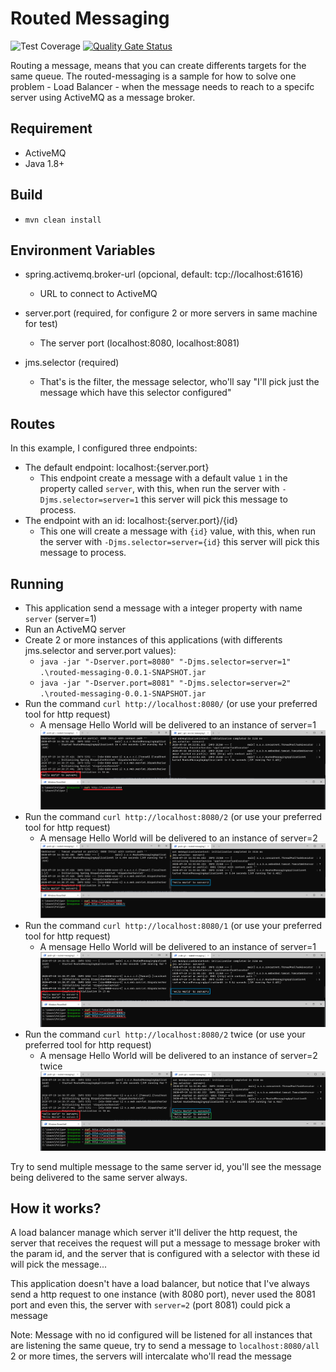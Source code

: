 # Routed Messaging 
![Test Coverage](https://github.com/FelipeNathan/Routed-Messaging/workflows/Test%20Coverage/badge.svg?branch=master)
[![Quality Gate Status](https://sonarcloud.io/api/project_badges/measure?project=FelipeNathan_Routed-Messaging&metric=alert_status)](https://sonarcloud.io/dashboard?id=FelipeNathan_Routed-Messaging)

Routing a message, means that you can create differents targets for the same queue. The routed-messaging is a sample for how to solve one problem - Load Balancer - when the message needs to reach to a specifc server using ActiveMQ as a message broker.

## Requirement
 * ActiveMQ
 * Java 1.8+
 
## Build
* `mvn clean install`

## Environment Variables
* spring.activemq.broker-url (opcional, default: tcp://localhost:61616)
  * URL to connect to ActiveMQ
  
* server.port (required, for configure 2 or more servers in same machine for test)
  * The server port (localhost:8080, localhost:8081)
  
* jms.selector (required)
  * That's is the filter, the message selector, who'll say "I'll pick just the message which have this selector configured"

## Routes
In this example, I configured three endpoints:

* The default endpoint: localhost:{server.port}
  * This endpoint create a message with a default value `1` in the property called `server`, with this, when run the server with `-Djms.selector=server=1` this server will pick this message to process.
* The endpoint with an id: localhost:{server.port}/{id}
  * This one will create a message with `{id}` value, with this, when run the server with `-Djms.selector=server={id}` this server will pick this message to process.

## Running
* This application send a message with a integer property with name `server` (server=1)
* Run an ActiveMQ server
* Create 2 or more instances of this applications (with differents jms.selector and server.port values):
  * `java -jar "-Dserver.port=8080" "-Djms.selector=server=1" .\routed-messaging-0.0.1-SNAPSHOT.jar`
  * `java -jar "-Dserver.port=8081" "-Djms.selector=server=2" .\routed-messaging-0.0.1-SNAPSHOT.jar`
* Run the command `curl http://localhost:8080/` (or use your preferred tool for http request)
  * A mensage Hello World will be delivered to an instance of server=1
  ![Message to server=1 without param](/images/sent-server-1.png?raw=true)
* Run the command `curl http://localhost:8080/2` (or use your preferred tool for http request)
  * A mensage Hello World will be delivered to an instance of server=2
  ![Message to server=2](/images/sent-server-2.png?raw=true)
* Run the command `curl http://localhost:8080/1` (or use your preferred tool for http request)
  * A mensage Hello World will be delivered to an instance of server=1
  ![Message to server=1 with param](/images/sent-server-1-with-param.png?raw=true)
* Run the command `curl http://localhost:8080/2` twice (or use your preferred tool for http request)
  * A mensage Hello World will be delivered to an instance of server=2 twice
  ![Message to server=2](/images/sent-server-2-twice-in-a-row.png?raw=true)

Try to send multiple message to the same server id, you'll see the message being delivered to the same server always.

## How it works?
A load balancer manage which server it'll deliver the http request, the server that receives the request will put a message to message broker with the param id, and the server that is configured with a selector with these id will pick the message...

This application doesn't have a load balancer, but notice that I've always send a http request to one instance (with 8080 port), never used the 8081 port and even this, the server with `server=2` (port 8081) could pick a message

Note: Message with no id configured will be listened for all instances that are listening the same queue, try to send a message to `localhost:8080/all` 2 or more times, the servers will intercalate who'll read the message
